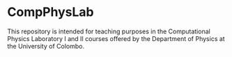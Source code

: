 # CompPhysLab
This repository is intended for teaching purposes in the Computational Physics Laboratory I and II courses offered by the Department of Physics at the University of Colombo.
